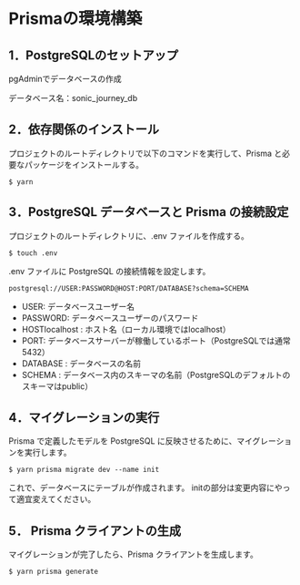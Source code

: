 # Prismaの環境構築

## 1．PostgreSQLのセットアップ

pgAdminでデータベースの作成

データベース名：sonic_journey_db

## 2．依存関係のインストール

プロジェクトのルートディレクトリで以下のコマンドを実行して、Prisma と必要なパッケージをインストールする。

```
$ yarn
```

## 3．PostgreSQL データベースと Prisma の接続設定

プロジェクトのルートディレクトリに、.env ファイルを作成する。
```
$ touch .env
```

.env ファイルに PostgreSQL の接続情報を設定します。
```
postgresql://USER:PASSWORD@HOST:PORT/DATABASE?schema=SCHEMA
```

- USER: データベースユーザー名
- PASSWORD: データベースユーザーのパスワード
- HOSTlocalhost : ホスト名（ローカル環境ではlocalhost）
- PORT: データベースサーバーが稼働しているポート（PostgreSQLでは通常5432）
- DATABASE : データベースの名前
- SCHEMA : データベース内のスキーマの名前（PostgreSQLのデフォルトのスキーマはpublic）

## 4．マイグレーションの実行

Prisma で定義したモデルを PostgreSQL に反映させるために、マイグレーションを実行します。
```
$ yarn prisma migrate dev --name init
```

これで、データベースにテーブルが作成されます。
initの部分は変更内容にやって適宜変えてください。

## 5． Prisma クライアントの生成

マイグレーションが完了したら、Prisma クライアントを生成します。

```
$ yarn prisma generate
```
